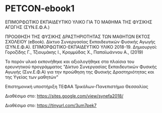 # PETCON-ebook1
ΕΠΙΜΟΡΦΩΤΙΚΟ ΕΚΠΑΙΔΕΥΤΙΚΟ ΥΛΙΚΟ ΓΙΑ ΤΟ ΜΑΘΗΜΑ ΤΗΣ ΦΥΣΙΚΗΣ ΑΓΩΓΗΣ (ΣΥΝ.Ε.Φ.Α.)

ΠΡΟΩΘΗΣΗ ΤΗΣ ΦΥΣΙΚΗΣ ΔΡΑΣΤΗΡΙΟΤΗΤΑΣ ΤΩΝ ΜΑΘΗΤΩΝ ΕΚΤΟΣ ΣΧΟΛΕΙΟΥ (eBook). 
Δίκτυο Συνεργασίας Εκπαιδευτικών Φυσικής Αγωγής (ΣΥΝ.Ε.Φ.Α).
ΕΠΙΜΟΡΦΩΤΙΚΟ-ΕΚΠΑΙΔΕΥΤΙΚΟ ΥΛΙΚΟ 2018-19.
Δημιουργοί: Γοροζίδης Γ., Τζιουμάκης Ι., Κρομμύδας Χ., Παπαϊωάννου Α., (2019)

Το παρόν υλικό εκπονήθηκε και αξιολογήθηκε στα πλαίσια του ερευνητικού προγράμματος 
"Δίκτυο Συνεργασίας Εκπαιδευτικών Φυσικής Αγωγής (Συν.Ε.Φ.Α) για την προώθηση της Φυσικής Δραστηριότητας και της Υγείας των μαθητών"

Επιστημονική υποστήριξη ΤΕΦΑΑ Τρικάλων-Πανεπιστήμιο Θεσσαλίας

Διαθέσιμο στο: https://sites.google.com/view/synefa2018/

Διαθέσιμο στο: https://tinyurl.com/3um7pek7 
